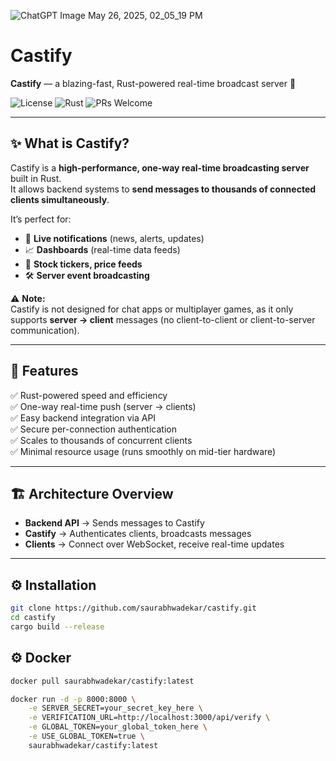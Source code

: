 
![ChatGPT Image May 26, 2025, 02_05_19 PM](https://github.com/user-attachments/assets/1ea1fb22-6199-479d-aac9-ecf86c835461)
# Castify
**Castify** — a blazing-fast, Rust-powered real-time broadcast server 🚀

![License](https://img.shields.io/github/license/YOUR_USERNAME/castify)
![Rust](https://img.shields.io/badge/Rust-🦀-orange)
![PRs Welcome](https://img.shields.io/badge/PRs-welcome-brightgreen)

---

## ✨ What is Castify?

Castify is a **high-performance, one-way real-time broadcasting server** built in Rust.  
It allows backend systems to **send messages to thousands of connected clients simultaneously**.

It’s perfect for:
- 🔔 **Live notifications** (news, alerts, updates)
- 📈 **Dashboards** (real-time data feeds)
- 📡 **Stock tickers, price feeds**
- 🛠 **Server event broadcasting**

⚠ **Note:**  
Castify is not designed for chat apps or multiplayer games, as it only supports **server → client** messages (no client-to-client or client-to-server communication).

---

## 🚀 Features

✅ Rust-powered speed and efficiency  
✅ One-way real-time push (server → clients)  
✅ Easy backend integration via API  
✅ Secure per-connection authentication  
✅ Scales to thousands of concurrent clients  
✅ Minimal resource usage (runs smoothly on mid-tier hardware)

---

## 🏗 Architecture Overview


- **Backend API** → Sends messages to Castify  
- **Castify** → Authenticates clients, broadcasts messages  
- **Clients** → Connect over WebSocket, receive real-time updates

---

## ⚙ Installation

```bash
git clone https://github.com/saurabhwadekar/castify.git
cd castify
cargo build --release
```
## ⚙ Docker
```bash
docker pull saurabhwadekar/castify:latest
```
```bash
docker run -d -p 8000:8000 \
    -e SERVER_SECRET=your_secret_key_here \
    -e VERIFICATION_URL=http://localhost:3000/api/verify \
    -e GLOBAL_TOKEN=your_global_token_here \
    -e USE_GLOBAL_TOKEN=true \
    saurabhwadekar/castify:latest
```

